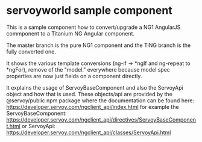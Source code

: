 # servoyworld sample component

This is a sample component how to convert/upgrade a NG1 AngularJS commponent to a Titanium NG Angular component.

The master branch is the pure NG1 component and the TiNG branch is the fully converted one.

It shows the various template conversions (ng-if -> *ngIf and ng-repeat to *ngFor), remove of the "model." everywhere because model spec properties are now just fields on a component directly.

It explains the usage of ServoyBaseComponent and also the ServoyApi object and how that is used. These objects/api are provided by the @servoy/public npm package where the documentation can be found here: https://developer.servoy.com/ngclient_api/index.html 
for example the ServoyBaseComponent: https://developer.servoy.com/ngclient_api/directives/ServoyBaseComponent.html 
or ServoyApi: https://developer.servoy.com/ngclient_api/classes/ServoyApi.html
